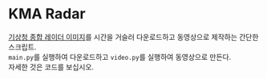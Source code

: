# KMA Radar

[기상청 종합 레이더 이미지](https://www.weather.go.kr/w/image/synthesis.do)를 시간을 거슬러 다운로드하고 동영상으로 제작하는 간단한 스크립트.  
`main.py`를 실행하여 다운로드하고 `video.py`를 실행하여 동영상으로 만든다.  
자세한 것은 코드를 보십시오.
